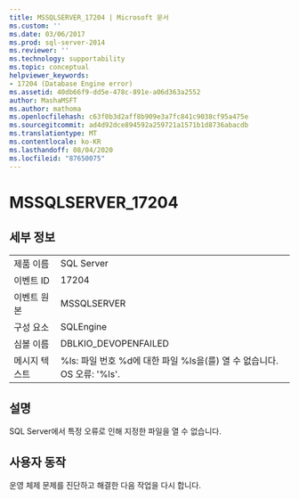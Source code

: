 ```yaml
---
title: MSSQLSERVER_17204 | Microsoft 문서
ms.custom: ''
ms.date: 03/06/2017
ms.prod: sql-server-2014
ms.reviewer: ''
ms.technology: supportability
ms.topic: conceptual
helpviewer_keywords:
- 17204 (Database Engine error)
ms.assetid: 40db66f9-dd5e-478c-891e-a06d363a2552
author: MashaMSFT
ms.author: mathoma
ms.openlocfilehash: c63f0b3d2aff8b909e3a7fc841c9038cf95a475e
ms.sourcegitcommit: ad4d92dce894592a259721a1571b1d8736abacdb
ms.translationtype: MT
ms.contentlocale: ko-KR
ms.lasthandoff: 08/04/2020
ms.locfileid: "87650075"
---
```

# <a name="mssqlserver_17204"></a>MSSQLSERVER_17204
    
## <a name="details"></a>세부 정보  
  
|||  
|-|-|  
|제품 이름|SQL Server|  
|이벤트 ID|17204|  
|이벤트 원본|MSSQLSERVER|  
|구성 요소|SQLEngine|  
|심볼 이름|DBLKIO_DEVOPENFAILED|  
|메시지 텍스트|%ls: 파일 번호 %d에 대한 파일 %ls을(를) 열 수 없습니다.  OS 오류: '%ls'.|  
  
## <a name="explanation"></a>설명  
 SQL Server에서 특정 오류로 인해 지정한 파일을 열 수 없습니다.  
  
## <a name="user-action"></a>사용자 동작  
 운영 체제 문제를 진단하고 해결한 다음 작업을 다시 합니다.  
  
  
